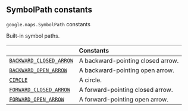 
<devsite-heading text=" SymbolPath constants" for="SymbolPath" level="h2" link="" toc="" back-to-top=""><h2 id="SymbolPath" is-upgraded="">SymbolPath constants</h2></devsite-heading>
<p>
<code translate="no" dir="ltr"><span itemprop="path">google.maps</span>.<span itemprop="name">SymbolPath</span></code>
constants
</p>
<p>Built-in symbol paths.</p>
<div class="devsite-table-wrapper"><table class="constants responsive" summary="SymbolPath constants">
<thead>
<tr><th colspan="2">Constants</th>
</tr></thead>
<tbody>
<tr id="SymbolPath.BACKWARD_CLOSED_ARROW">
<td itemprop="property"><code translate="no" dir="ltr"><a class="secret-link" href="#SymbolPath.BACKWARD_CLOSED_ARROW"><span>BACKWARD_CLOSED_ARROW</span></a></code></td>
<td>A backward-pointing closed arrow.</td>
</tr>
<tr id="SymbolPath.BACKWARD_OPEN_ARROW">
<td itemprop="property"><code translate="no" dir="ltr"><a class="secret-link" href="#SymbolPath.BACKWARD_OPEN_ARROW"><span>BACKWARD_OPEN_ARROW</span></a></code></td>
<td>A backward-pointing open arrow.</td>
</tr>
<tr id="SymbolPath.CIRCLE">
<td itemprop="property"><code translate="no" dir="ltr"><a class="secret-link" href="#SymbolPath.CIRCLE"><span>CIRCLE</span></a></code></td>
<td>A circle.</td>
</tr>
<tr id="SymbolPath.FORWARD_CLOSED_ARROW">
<td itemprop="property"><code translate="no" dir="ltr"><a class="secret-link" href="#SymbolPath.FORWARD_CLOSED_ARROW"><span>FORWARD_CLOSED_ARROW</span></a></code></td>
<td>A forward-pointing closed arrow.</td>
</tr>
<tr id="SymbolPath.FORWARD_OPEN_ARROW">
<td itemprop="property"><code translate="no" dir="ltr"><a class="secret-link" href="#SymbolPath.FORWARD_OPEN_ARROW"><span>FORWARD_OPEN_ARROW</span></a></code></td>
<td>A forward-pointing open arrow.</td>
</tr>
</tbody>
</table></div>
<script src="replace_links.js"></script>
